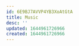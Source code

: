 ```yaml
---
id: 6E9BJ7AVVP4YB3XoAtGtA
title: Music
desc: ''
updated: 1644961726966
created: 1644961726966
---
```


